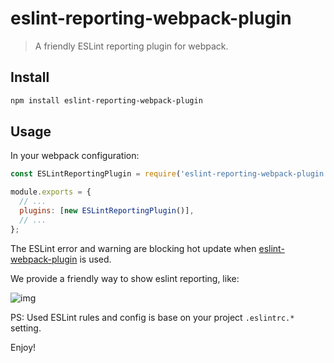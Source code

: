 # eslint-reporting-webpack-plugin

> A friendly ESLint reporting plugin for webpack.

## Install

```bash
npm install eslint-reporting-webpack-plugin
```

## Usage

In your webpack configuration:

```js
const ESLintReportingPlugin = require('eslint-reporting-webpack-plugin');

module.exports = {
  // ...
  plugins: [new ESLintReportingPlugin()],
  // ...
};
```

The ESLint error and warning are blocking hot update when [eslint-webpack-plugin](https://www.npmjs.com/package/eslint-webpack-plugin) is used.

We provide a friendly way to show eslint reporting, like:

![img](https://img.alicdn.com/tfs/TB1R2wv1oY1gK0jSZFMXXaWcVXa-584-166.png)

PS: Used ESLint rules and config is base on your project `.eslintrc.*` setting.

Enjoy!
